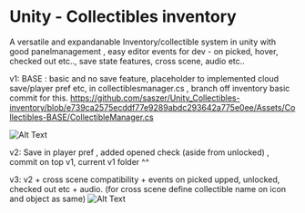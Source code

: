 # Unity - Collectibles inventory

A versatile and expandanable Inventory/collectible system in unity with good panelmanagement , easy editor events for dev - on picked, hover, checked out etc.., save state features, cross scene, audio etc..

v1: BASE : basic and no save feature, placeholder to implemented cloud save/player pref etc, in collectiblesmanager.cs , branch off inventory  basic commit for this. 
https://github.com/saszer/Unity_Collectibles-inventory/blob/e739ca2575ecddf77e9289abdc293642a775e0ee/Assets/Collectibles-BASE/CollectibleManager.cs 

![Alt Text](https://github.com/saszer/Unity---Collectibles-inventory/blob/main/collectibles.gif)

v2: Save in player pref , added opened check (aside from unlocked) ,  commit on top v1, current v1 folder ^^

v3: v2 + cross scene compatibility + events on picked upped, unlocked, checked out etc + audio. (for cross scene define collectible name on icon and object as same)
![Alt Text](https://github.com/saszer/Unity_Collectibles-inventory/blob/main/collectiblesv3.gif)

